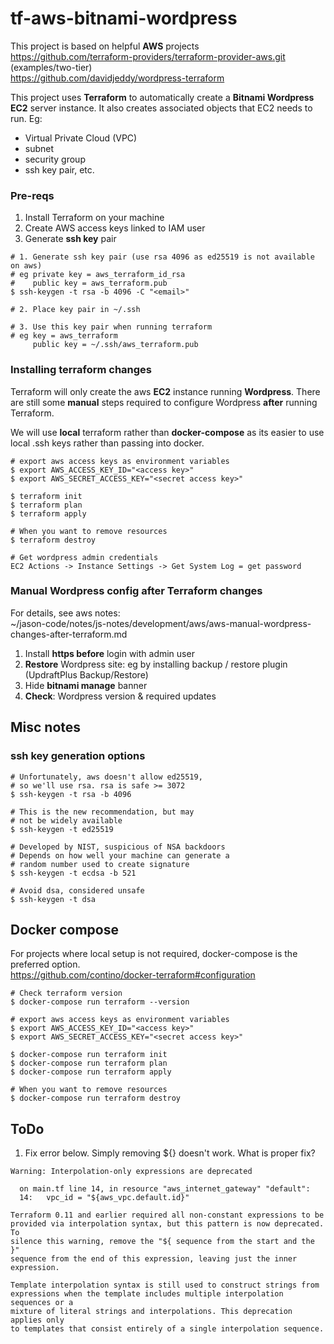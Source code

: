 # tf-aws-bitnami-wordpress

This project is based on helpful **AWS** projects   
https://github.com/terraform-providers/terraform-provider-aws.git (examples/two-tier)  
https://github.com/davidjeddy/wordpress-terraform

This project uses **Terraform** to automatically create a **Bitnami Wordpress EC2** server 
instance.  It also creates associated objects that EC2 needs to run.  Eg: 
- Virtual Private Cloud (VPC)
- subnet
- security group
- ssh key pair, etc.

### Pre-reqs
1. Install Terraform on your machine
2. Create AWS access keys linked to IAM user
3. Generate **ssh key** pair

```
# 1. Generate ssh key pair (use rsa 4096 as ed25519 is not available on aws)
# eg private key = aws_terraform_id_rsa
#    public key = aws_terraform.pub
$ ssh-keygen -t rsa -b 4096 -C "<email>"

# 2. Place key pair in ~/.ssh

# 3. Use this key pair when running terraform
# eg key = aws_terraform
     public key = ~/.ssh/aws_terraform.pub
```

### Installing terraform changes

Terraform will only create the aws **EC2** instance running
**Wordpress**.  There are still some **manual** steps required
to configure Wordpress **after** running Terraform.

We will use **local** terraform rather than **docker-compose** as 
its easier to use local .ssh keys rather than passing into
docker.


```
# export aws access keys as environment variables
$ export AWS_ACCESS_KEY_ID="<access key>"
$ export AWS_SECRET_ACCESS_KEY="<secret access key>"

$ terraform init
$ terraform plan
$ terraform apply

# When you want to remove resources
$ terraform destroy

# Get wordpress admin credentials
EC2 Actions -> Instance Settings -> Get System Log = get password
```

### Manual Wordpress config after Terraform changes

For details, see aws notes:  
~/jason-code/notes/js-notes/development/aws/aws-manual-wordpress-changes-after-terraform.md

1. Install **https before** login with admin user
2. **Restore** Wordpress site: eg by installing backup / restore plugin (UpdraftPlus Backup/Restore)
3. Hide **bitnami manage** banner
4. **Check**: Wordpress version & required updates

## Misc notes

### ssh key generation options
```
# Unfortunately, aws doesn't allow ed25519,
# so we'll use rsa. rsa is safe >= 3072
$ ssh-keygen -t rsa -b 4096

# This is the new recommendation, but may 
# not be widely available
$ ssh-keygen -t ed25519

# Developed by NIST, suspicious of NSA backdoors
# Depends on how well your machine can generate a
# random number used to create signature
$ ssh-keygen -t ecdsa -b 521

# Avoid dsa, considered unsafe
$ ssh-keygen -t dsa
```

## Docker compose

For projects where local setup is not required, docker-compose is the preferred
option.  
https://github.com/contino/docker-terraform#configuration

```
# Check terraform version
$ docker-compose run terraform --version

# export aws access keys as environment variables
$ export AWS_ACCESS_KEY_ID="<access key>"
$ export AWS_SECRET_ACCESS_KEY="<secret access key>"

$ docker-compose run terraform init
$ docker-compose run terraform plan
$ docker-compose run terraform apply

# When you want to remove resources
$ docker-compose run terraform destroy
```
## ToDo
1. Fix error below.  Simply removing ${} doesn't work.  What is proper fix?

```
Warning: Interpolation-only expressions are deprecated

  on main.tf line 14, in resource "aws_internet_gateway" "default":
  14:   vpc_id = "${aws_vpc.default.id}"

Terraform 0.11 and earlier required all non-constant expressions to be
provided via interpolation syntax, but this pattern is now deprecated. To
silence this warning, remove the "${ sequence from the start and the }"
sequence from the end of this expression, leaving just the inner expression.

Template interpolation syntax is still used to construct strings from
expressions when the template includes multiple interpolation sequences or a
mixture of literal strings and interpolations. This deprecation applies only
to templates that consist entirely of a single interpolation sequence.
```